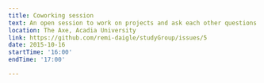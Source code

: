 ```yaml
---
title: Coworking session
text: An open session to work on projects and ask each other questions
location: The Axe, Acadia University
link: https://github.com/remi-daigle/studyGroup/issues/5
date: 2015-10-16
startTime: '16:00'
endTime: '17:00'

---
```

